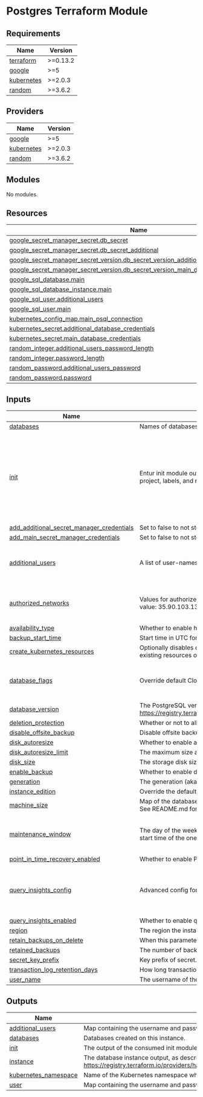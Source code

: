 # Postgres Terraform Module #

<!-- BEGIN_TF_DOCS -->
## Requirements

| Name | Version |
|------|---------|
| <a name="requirement_terraform"></a> [terraform](#requirement\_terraform) | >=0.13.2 |
| <a name="requirement_google"></a> [google](#requirement\_google) | >=5 |
| <a name="requirement_kubernetes"></a> [kubernetes](#requirement\_kubernetes) | >=2.0.3 |
| <a name="requirement_random"></a> [random](#requirement\_random) | >=3.6.2 |

## Providers

| Name | Version |
|------|---------|
| <a name="provider_google"></a> [google](#provider\_google) | >=5 |
| <a name="provider_kubernetes"></a> [kubernetes](#provider\_kubernetes) | >=2.0.3 |
| <a name="provider_random"></a> [random](#provider\_random) | >=3.6.2 |

## Modules

No modules.

## Resources

| Name | Type |
|------|------|
| [google_secret_manager_secret.db_secret](https://registry.terraform.io/providers/hashicorp/google/latest/docs/resources/secret_manager_secret) | resource |
| [google_secret_manager_secret.db_secret_additional](https://registry.terraform.io/providers/hashicorp/google/latest/docs/resources/secret_manager_secret) | resource |
| [google_secret_manager_secret_version.db_secret_version_additional_database_credentials](https://registry.terraform.io/providers/hashicorp/google/latest/docs/resources/secret_manager_secret_version) | resource |
| [google_secret_manager_secret_version.db_secret_version_main_database_credentials](https://registry.terraform.io/providers/hashicorp/google/latest/docs/resources/secret_manager_secret_version) | resource |
| [google_sql_database.main](https://registry.terraform.io/providers/hashicorp/google/latest/docs/resources/sql_database) | resource |
| [google_sql_database_instance.main](https://registry.terraform.io/providers/hashicorp/google/latest/docs/resources/sql_database_instance) | resource |
| [google_sql_user.additional_users](https://registry.terraform.io/providers/hashicorp/google/latest/docs/resources/sql_user) | resource |
| [google_sql_user.main](https://registry.terraform.io/providers/hashicorp/google/latest/docs/resources/sql_user) | resource |
| [kubernetes_config_map.main_psql_connection](https://registry.terraform.io/providers/hashicorp/kubernetes/latest/docs/resources/config_map) | resource |
| [kubernetes_secret.additional_database_credentials](https://registry.terraform.io/providers/hashicorp/kubernetes/latest/docs/resources/secret) | resource |
| [kubernetes_secret.main_database_credentials](https://registry.terraform.io/providers/hashicorp/kubernetes/latest/docs/resources/secret) | resource |
| [random_integer.additional_users_password_length](https://registry.terraform.io/providers/hashicorp/random/latest/docs/resources/integer) | resource |
| [random_integer.password_length](https://registry.terraform.io/providers/hashicorp/random/latest/docs/resources/integer) | resource |
| [random_password.additional_users_password](https://registry.terraform.io/providers/hashicorp/random/latest/docs/resources/password) | resource |
| [random_password.password](https://registry.terraform.io/providers/hashicorp/random/latest/docs/resources/password) | resource |

## Inputs

| Name | Description | Type | Default | Required |
|------|-------------|------|---------|:--------:|
| <a name="input_databases"></a> [databases](#input\_databases) | Names of databases to create. | `list(string)` | n/a | yes |
| <a name="input_init"></a> [init](#input\_init) | Entur init module output. https://github.com/entur/terraform-google-init. Used to determine application name, application project, labels, and resource names. | <pre>object({<br/>    app = object({<br/>      id         = string<br/>      name       = string<br/>      owner      = string<br/>      project_id = string<br/>    })<br/>    environment   = string<br/>    labels        = map(string)<br/>    is_production = bool<br/>  })</pre> | n/a | yes |
| <a name="input_add_additional_secret_manager_credentials"></a> [add\_additional\_secret\_manager\_credentials](#input\_add\_additional\_secret\_manager\_credentials) | Set to false to not store additional database credentials in secret manager | `bool` | `true` | no |
| <a name="input_add_main_secret_manager_credentials"></a> [add\_main\_secret\_manager\_credentials](#input\_add\_main\_secret\_manager\_credentials) | Set to false to not store main database credentials in secret manager | `bool` | `true` | no |
| <a name="input_additional_users"></a> [additional\_users](#input\_additional\_users) | A list of user-names in addition to the main user that should be created. | <pre>map(object({<br/>    username                 = string<br/>    create_kubernetes_secret = bool<br/>  }))</pre> | `{}` | no |
| <a name="input_authorized_networks"></a> [authorized\_networks](#input\_authorized\_networks) | Values for authorized\_networks, list of objects with name and simple strings of IPs or CIDRs. Ex: {name: supermachine, value: 35.90.103.132/30} or {name: rogersmachine, value: 35.90.103.132} | <pre>list(object({<br/>    value = string<br/>    name  = string<br/>  }))</pre> | `[]` | no |
| <a name="input_availability_type"></a> [availability\_type](#input\_availability\_type) | Whether to enable high availability with automatic failover over multiple zones ('REGIONAL') vs. single zone ('ZONAL'). | `string` | `null` | no |
| <a name="input_backup_start_time"></a> [backup\_start\_time](#input\_backup\_start\_time) | Start time in UTC for daily backup job in the format HH:MM. This is the start time of a 4 hour time window. | `string` | `"00:00"` | no |
| <a name="input_create_kubernetes_resources"></a> [create\_kubernetes\_resources](#input\_create\_kubernetes\_resources) | Optionally disables creating k8s resources -psql-connection and -psql-credentials. Can be used to avoid overwriting existing resources on database creation. | `bool` | `true` | no |
| <a name="input_database_flags"></a> [database\_flags](#input\_database\_flags) | Override default CloudSQL configuration by specifying database-flags. | <pre>map(object({<br/>    name  = string<br/>    value = string<br/>  }))</pre> | `{}` | no |
| <a name="input_database_version"></a> [database\_version](#input\_database\_version) | The PostgreSQL version (see https://registry.terraform.io/providers/hashicorp/google/latest/docs/resources/sql_database_instance#database_version). | `string` | `"POSTGRES_14"` | no |
| <a name="input_deletion_protection"></a> [deletion\_protection](#input\_deletion\_protection) | Whether or not to allow Terraform to destroy the instance. | `bool` | `null` | no |
| <a name="input_disable_offsite_backup"></a> [disable\_offsite\_backup](#input\_disable\_offsite\_backup) | Disable offsite backup for this instance. Offsite backup is only applied to production environments. | `bool` | `false` | no |
| <a name="input_disk_autoresize"></a> [disk\_autoresize](#input\_disk\_autoresize) | Whether to enable auto-resizing of the storage disk. | `bool` | `true` | no |
| <a name="input_disk_autoresize_limit"></a> [disk\_autoresize\_limit](#input\_disk\_autoresize\_limit) | The maximum size an auto-resized disk can reach. Default is 500 for production, 50 for non-production. | `number` | `null` | no |
| <a name="input_disk_size"></a> [disk\_size](#input\_disk\_size) | The storage disk size of the instance. Default is 10 (GB). Only takes effect if disk\_autoresize is set to 'false'. | `number` | `10` | no |
| <a name="input_enable_backup"></a> [enable\_backup](#input\_enable\_backup) | Whether to enable daily backup of databases. | `bool` | `true` | no |
| <a name="input_generation"></a> [generation](#input\_generation) | The generation (aka serial no.) of the instance. Starts at 1, ends at 999. Will be padded with leading zeros. | `number` | `1` | no |
| <a name="input_instance_edition"></a> [instance\_edition](#input\_instance\_edition) | Override the default instance edition (`ENTERPRISE` or `ENTERPRISE_PLUS`). | `string` | `"ENTERPRISE"` | no |
| <a name="input_machine_size"></a> [machine\_size](#input\_machine\_size) | Map of the database instance CPU count (cpu) and memory sizes in MB (memory). Optionally, set a tier override (tier). See README.md for examples. | `map(any)` | `null` | no |
| <a name="input_maintenance_window"></a> [maintenance\_window](#input\_maintenance\_window) | The day of the week (1-7), and hour of the day (0-24) in UTC to perform database instance maintenance. This is the start time of the one hour maintinance window. | <pre>object({<br/>    day  = number<br/>    hour = number<br/>  })</pre> | <pre>{<br/>  "day": 2,<br/>  "hour": 0<br/>}</pre> | no |
| <a name="input_point_in_time_recovery_enabled"></a> [point\_in\_time\_recovery\_enabled](#input\_point\_in\_time\_recovery\_enabled) | Whether to enable PITR on database instance. Requires enable\_backup to be true. | `bool` | `true` | no |
| <a name="input_query_insights_config"></a> [query\_insights\_config](#input\_query\_insights\_config) | Advanced config for Query Insights. | <pre>object({<br/>    query_string_length     = number<br/>    record_application_tags = bool<br/>    record_client_address   = bool<br/>  })</pre> | <pre>{<br/>  "query_string_length": 1024,<br/>  "record_application_tags": false,<br/>  "record_client_address": false<br/>}</pre> | no |
| <a name="input_query_insights_enabled"></a> [query\_insights\_enabled](#input\_query\_insights\_enabled) | Whether to enable query insights (7 day retention). | `bool` | `false` | no |
| <a name="input_region"></a> [region](#input\_region) | The region the instance will sit in. | `string` | `"europe-west1"` | no |
| <a name="input_retain_backups_on_delete"></a> [retain\_backups\_on\_delete](#input\_retain\_backups\_on\_delete) | When this parameter is set to true, Cloud SQL retains backups of the instance even after the instance is deleted. | `bool` | `true` | no |
| <a name="input_retained_backups"></a> [retained\_backups](#input\_retained\_backups) | The number of backups to retain. Default is 30 for production, 7 for non-production. | `number` | `null` | no |
| <a name="input_secret_key_prefix"></a> [secret\_key\_prefix](#input\_secret\_key\_prefix) | Key prefix of secret. Ex. {secret\_key\_prefix: PSQL\_} would give keys PSQL\_USER, PSQL\_PASSWORD and so on | `string` | `"PG"` | no |
| <a name="input_transaction_log_retention_days"></a> [transaction\_log\_retention\_days](#input\_transaction\_log\_retention\_days) | How long transaction logs are stored (1-7). | `number` | `7` | no |
| <a name="input_user_name"></a> [user\_name](#input\_user\_name) | The username of the default application user. Defaults to the app ID. | `string` | `null` | no |

## Outputs

| Name | Description |
|------|-------------|
| <a name="output_additional_users"></a> [additional\_users](#output\_additional\_users) | Map containing the username and password for any additional users. |
| <a name="output_databases"></a> [databases](#output\_databases) | Databases created on this instance. |
| <a name="output_init"></a> [init](#output\_init) | The output of the consumed init module. |
| <a name="output_instance"></a> [instance](#output\_instance) | The database instance output, as described in https://registry.terraform.io/providers/hashicorp/google/latest/docs/resources/sql_database_instance. |
| <a name="output_kubernetes_namespace"></a> [kubernetes\_namespace](#output\_kubernetes\_namespace) | Name of the Kubernetes namespace where config maps and secrets are deployed. |
| <a name="output_user"></a> [user](#output\_user) | Map containing the username and password of the default application user. |
<!-- END_TF_DOCS -->